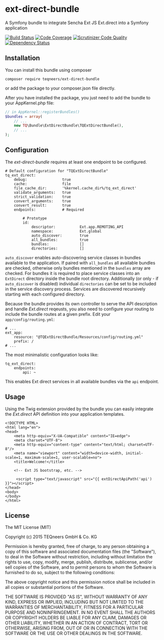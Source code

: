 # ext-direct-bundle
A Symfony bundle to integrate Sencha Ext JS Ext.direct into a Symfony application

[![Build Status](https://travis-ci.org/teqneers/ext-direct-bundle.svg?branch=master)](https://travis-ci.org/teqneers/ext-direct-bundle)
[![Code Coverage](https://scrutinizer-ci.com/g/teqneers/ext-direct-bundle/badges/coverage.png?b=master)](https://scrutinizer-ci.com/g/teqneers/ext-direct-bundle/?branch=master)
[![Scrutinizer Code Quality](https://scrutinizer-ci.com/g/teqneers/ext-direct-bundle/badges/quality-score.png?b=master)](https://scrutinizer-ci.com/g/teqneers/ext-direct-bundle/?branch=master)
[![Dependency Status](https://www.versioneye.com/user/projects/55b4ba87643533001c000573/badge.svg?style=flat)](https://www.versioneye.com/user/projects/55b4ba87643533001c000573)

## Installation

You can install this bundle using composer

    composer require teqneers/ext-direct-bundle

or add the package to your composer.json file directly.

After you have installed the package, you just need to add the bundle to your AppKernel.php file:

```php
// in AppKernel::registerBundles()
$bundles = array(
    // ...
    new TQ\Bundle\ExtDirectBundle\TQExtDirectBundle(),
    // ...
);
```

## Configuration

The *ext-direct-bundle* requires at least one endpoint to be configured.

    # Default configuration for "TQExtDirectBundle"
    tq_ext_direct:
        debug:                true
        cache:                file
        file_cache_dir:       '%kernel.cache_dir%/tq_ext_direct'
        validate_arguments:   true
        strict_validation:    true
        convert_arguments:    true
        convert_result:       true
        endpoints:            # Required

            # Prototype
            id:
                descriptor:           Ext.app.REMOTING_API
                namespace:            Ext.global
                auto_discover:        true
                all_bundles:          true
                bundles:              []
                directories:          []

`auto_discover` enables auto-discovering service classes in bundles available to the application. If paired with
`all_bundles` all available bundles are checked, otherwise only bundles mentioned in the `bundles` array are
checked. For bundles it is required to place service classes into an `ExtDirect` directory inside the bundle root
directory. Additionally (or only - if `auto_discover` is disabled) individual `directories` can be set to be included
in the service discovery process. Services are discovered recursively starting with each configured directory.

Because the bundle provides its own controller to serve the API description and handle *Ext.direct* reqeusts, you also
need to configure your routing to include the bundle routes at a given prefix. Edit your `app/config/routing.yml`:

    # ...
    ext_app:
        resource: "@TQExtDirectBundle/Resources/config/routing.yml"
        prefix: /
    # ...

The most minimalistic configuration looks like:

    tq_ext_direct:
        endpoints:
            api: ~

This enables Ext direct services in all available bundles via the `api` endpoint.

## Usage

Using the Twig extension provided by the bundle you can easily integrate the *Ext.direct* API definition into your
application templates.

```twig
<!DOCTYPE HTML>
<html lang="en">
<head>
    <meta http-equiv="X-UA-Compatible" content="IE=edge">
    <meta charset="UTF-8">
    <meta http-equiv="content-type" content="text/html; charset=UTF-8"/>
    <meta name="viewport" content="width=device-width, initial-scale=1, maximum-scale=1, user-scalable=no">
    <title>Welcome!</title>

    <!-- Ext JS bootstrap, etc. -->

     <script type="text/javascript" src="{{ extDirectApiPath('api') }}"></script>
</head>
<body>
</body>
</html>
```

## License

The MIT License (MIT)

Copyright (c) 2015 TEQneers GmbH & Co. KG

Permission is hereby granted, free of charge, to any person obtaining a copy
of this software and associated documentation files (the "Software"), to deal
in the Software without restriction, including without limitation the rights
to use, copy, modify, merge, publish, distribute, sublicense, and/or sell
copies of the Software, and to permit persons to whom the Software is
furnished to do so, subject to the following conditions:

The above copyright notice and this permission notice shall be included in all
copies or substantial portions of the Software.

THE SOFTWARE IS PROVIDED "AS IS", WITHOUT WARRANTY OF ANY KIND, EXPRESS OR
IMPLIED, INCLUDING BUT NOT LIMITED TO THE WARRANTIES OF MERCHANTABILITY,
FITNESS FOR A PARTICULAR PURPOSE AND NONINFRINGEMENT. IN NO EVENT SHALL THE
AUTHORS OR COPYRIGHT HOLDERS BE LIABLE FOR ANY CLAIM, DAMAGES OR OTHER
LIABILITY, WHETHER IN AN ACTION OF CONTRACT, TORT OR OTHERWISE, ARISING FROM,
OUT OF OR IN CONNECTION WITH THE SOFTWARE OR THE USE OR OTHER DEALINGS IN THE
SOFTWARE.
